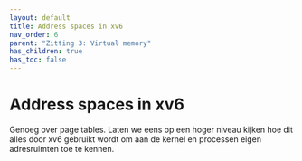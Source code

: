 ```yaml
---
layout: default
title: Address spaces in xv6
nav_order: 6
parent: "Zitting 3: Virtual memory"
has_children: true
has_toc: false
---
```


# Address spaces in xv6

Genoeg over page tables.
Laten we eens op een hoger niveau kijken hoe dit alles door xv6 gebruikt wordt om aan de kernel en processen eigen adresruimten toe te kennen.

